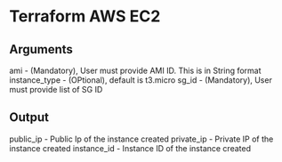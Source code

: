 # Terraform AWS EC2

## Arguments
ami - (Mandatory), User must provide AMI ID. This is in String format
instance_type - (OPtional), default is t3.micro
sg_id - (Mandatory), User must provide list of SG ID

## Output

public_ip - Public Ip of the instance created
private_ip - Private IP of the instance created
instance_id - Instance ID of the instance created